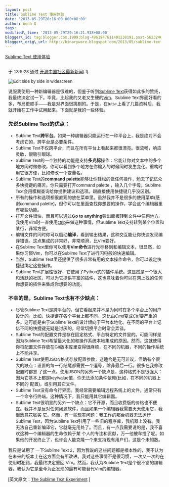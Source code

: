 ```yaml
--- 
layout: post 
title: Sublime Text 使用体验 
date: '2013-05-29T20:16:00.000+08:00' 
author: Wenh Q
tags:
modified\_time: '2013-05-29T20:16:21.938+08:00' 
blogger\_id: tag:blogger.com,1999:blog-4961947611491238191.post-5623246908423316105
blogger\_orig\_url: http://binaryware.blogspot.com/2013/05/sublime-text.html
---
```

<div>

[Sublime Text
使用体验](http://www.oschina.net/news/40902/the-sublime-text-experiment)

</div>

<div
style="font-family: sans-serif; margin: 0px 10px; overflow: auto; width: 100%;">

<div style="margin-bottom: 0.5em;">

于 13-5-28 通过
[开源中国社区最新新闻](http://www.oschina.net/?from=rss){.f}

</div>



![Edit side by side in
widescreen](http://static.oschina.net/uploads/img/201201/27115500_4ZUk.png)

说服我使用一种新编辑器是很难的，但鉴于听到[Sublime
Text](http://www.sublimetext.com/)获得如此多的赞扬，我最终决定试一下。毕竟，比起我的又老又生硬的[Vim](http://www.vim.org/)，Sublime
Text界面好看的多，布局更顺手——我是对界面很挑剔的。于是，在tuts+上看了几篇资料后，我就开始在工作中试用起来。下面就是我的一些体验。

### 先说Sublime Text的优点：

-   Sublime
    Text**跨平台**。如果一种编辑器只能运行在一种平台上，我是绝对不会考虑它的，跨平台是必要条件。
-   Sublime
    Text不仅跨平台，而且在所有平台上看起来都很漂亮。很流畅，响应灵敏，很吸引眼球。
-   Sublime
    Text的一个独特的功能是支持**多光标**操作：它能让你对文本中的多个地方同时做修改，你可以看到多个地方在你输入的时候同时发生变化。重构时用它很方便，比如修改一个变量名。
-   Sublime Text的**command
    palette**能够让你轻松的做任何操作，勉去了记忆众多快捷键的痛苦。你只需要打开command
    palette ，输入几个字母，Sublime
    Text会用模糊查询给你提供建议和选项。跟直接使用快捷键几乎没区别。
-   所有的操作和选项都很直观的放在菜单里。虽然我并不是很多的使用菜单(感谢command
    palette)，但你可以在里面查找你想要的操作，学会这个编辑器里有哪些功能。
-   打开文件很快，而且可以通过**Go to
    anything**弹出面板转到文件中任何地方。我使用Vim时一直使用[ctrlp](http://www.vim.org/scripts/script.php?script_id=3736)来做这种事情，但Sublime
    Text支持转到某个位置和某行，非常方便。
-   编辑文件的同时你可以启动**编译**，看到输出结果，这种交互能让你快速发现编译错误。这点集成的非常好，非常顺滑，比Vim要好。
-   在Sublime
    Text里你可以使用**Vim命令**进行光标移到和编辑文本，很显然，如果你习惯Vim，你可以在Sublime
    Text了进行闪电般的快速编辑。
-   当然，Sublime
    Text里还提供了很多非常有用的文本操作命令，你可以设定快捷键绑定这些操作。
-   Sublime
    Text扩展性很好，它使用了Python式的插件系统。这显然是一个很大和活跃的社区，可以为它提供丰富的插件，这也意味着你可以在网上找的任何你想要的插件来集成你想要的功能。

### 不幸的是，Sublime Text也有不少缺点：

-   尽管Sublime
    Text是跨平台的，但它看起来并不是为同时在多个平台上的用户设计的。比如，快捷键在各个平台上都不同，这比由*Cmd*变成*Ctrl*要严重的多。这可能是由于Sublime
    Text的设计倾向于平台本地化。在不同的平台上记忆不同的快捷键无疑是讨厌的，经常切换平台时常会弄错。
-   Sublime
    Text的配置文件是存在固定格式、平台特定的文件里的。可能同样是因为Sublime
    Text希望最大化的和操作系统本地集成的原因。然而，这就使得你将配置文件存放在Git版本库里变得很麻烦，在不同的机器，不同的操作系统上不能共享。
-   Sublime
    Text使用JSON格式存放配置参数，这适合是无可非议，但确有个很大的缺点：设置的每一行结尾都需要一个逗号，除非最后一行。很多在我修改配置时都忘
    了这一点。使用JSON的另外一个缺点是，这种格式不是很强大：因为它基本上都是key/value值，你无法添加条件依赖(比如，在不同的机器上不同的
    配置)，或引用其它文件。
-   Sublime
    Text没有命令行界面。我经常需要编辑远程系统上的文件，通常只有一个命令行终端。这种情况下，我只能用其它编辑器。
-   Sublime
    Text很明显的另外一个缺点：它不开源，而且收费版的价格也不便宜。我并不是反对任何闭源软件，而且如果一个编辑器我需要天天使用它，我很愿意花钱买
    它。然而，有一些现实问题：我工作的那台机器无法运行Sublime
    Text，因为Sublime
    Text引用了一些旧的程序库，我机器上没有。我无法自己重新编译它，它就毫无用处了。而且，有一点我需要说的是，我不喜欢这种一个编辑器的生命依赖于某
    个人的专注和贡献，万一他被车撞了呢。如果他的开发终止了，也许会人能克隆一个来支持现有用户们，这是个未知数。

我只是试用了 一下Sublime Text
2，因为我说的这些问题都是根本性的，我不认为在未来的版本上在这方面会有所改进。我对这些事情不是很习惯，一次又一次的在使用时犯错，我最终决定重回
Vim。然而，我认为Sublime
Text是个很不错的编辑器，我认为它是至今为止发现的最有可能替代Vim的编辑器。

<div>


[英文原文：[The Sublime Text
Experiment](http://el-tramo.be/blog/sublime-text-experiment/) 
]

</div>

</div>
